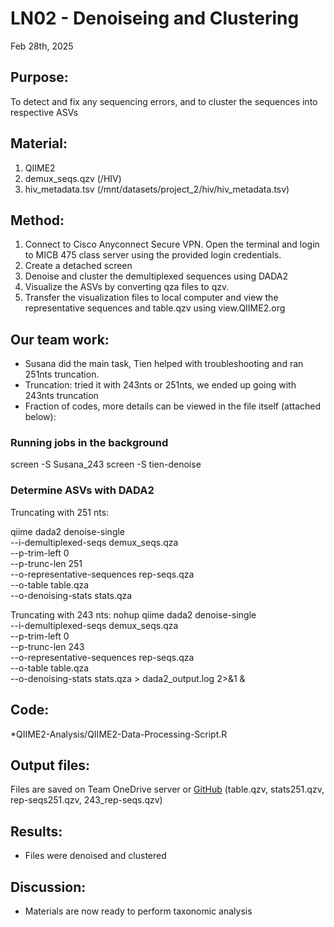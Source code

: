 
# LN02 - Denoiseing and Clustering

Feb 28th, 2025

## Purpose:
To detect and fix any sequencing errors, and to cluster the sequences into respective ASVs

## Material: 
1. QIIME2 
2. demux_seqs.qzv (/HIV)
3. hiv_metadata.tsv (/mnt/datasets/project_2/hiv/hiv_metadata.tsv)


## Method:
1. Connect to Cisco Anyconnect Secure VPN. Open the terminal and login to MICB 475 class server using the provided login credentials.
2. Create a detached screen
3. Denoise and cluster the demultiplexed sequences using DADA2
4. Visualize the ASVs by converting qza files to qzv.
5. Transfer the visualization files to local computer and view the representative sequences and table.qzv using view.QIIME2.org

## Our team work:
* Susana did the main task, Tien helped with troubleshooting and ran 251nts truncation.
* Truncation: tried it with 243nts or 251nts, we ended up going with 243nts truncation
* Fraction of codes, more details can be viewed in the file itself (attached below):
### Running jobs in the background
screen -S Susana_243
screen -S tien-denoise

### Determine ASVs with DADA2
Truncating with 251 nts:

qiime dada2 denoise-single \
  --i-demultiplexed-seqs demux_seqs.qza \
  --p-trim-left 0 \
  --p-trunc-len 251 \
  --o-representative-sequences rep-seqs.qza \
  --o-table table.qza \
  --o-denoising-stats stats.qza

Truncating with 243 nts:
nohup qiime dada2 denoise-single \
  --i-demultiplexed-seqs demux_seqs.qza \
  --p-trim-left 0 \
  --p-trunc-len 243 \
  --o-representative-sequences rep-seqs.qza \
  --o-table table.qza \
  --o-denoising-stats stats.qza > dada2_output.log 2>&1 &



   
## Code: 
*QIIME2-Analysis/QIIME2-Data-Processing-Script.R
## Output files:
Files are saved on Team OneDrive server or [GitHub](/QIIME2-Analysis/Qiime-output-files)
(table.qzv, stats251.qzv, rep-seqs251.qzv, 243_rep-seqs.qzv)


   
## Results: 
*  Files were denoised and clustered

## Discussion:
* Materials are now ready to perform taxonomic analysis
